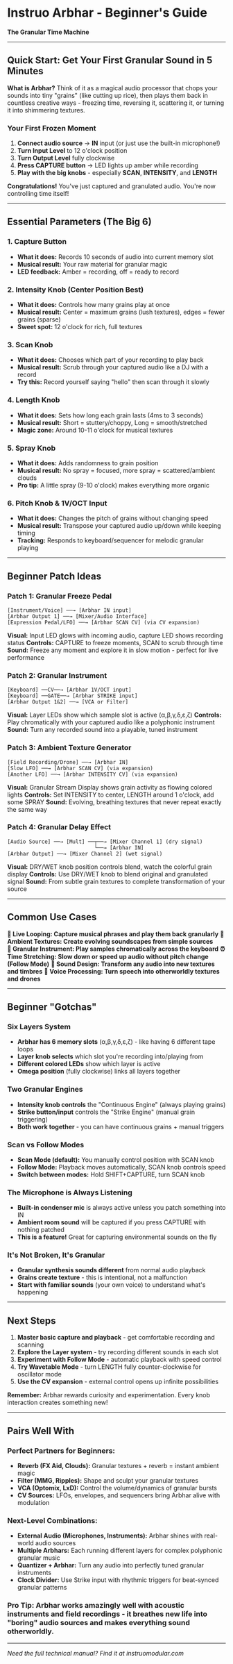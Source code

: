 # Instruo Arbhar - Beginner's Guide

**The Granular Time Machine**

---

## Quick Start: Get Your First Granular Sound in 5 Minutes

**What is Arbhar?** Think of it as a magical audio processor that chops your sounds into tiny "grains" (like cutting up rice), then plays them back in countless creative ways - freezing time, reversing it, scattering it, or turning it into shimmering textures.

### Your First Frozen Moment
1. **Connect audio source** → **IN** input (or just use the built-in microphone!)
2. **Turn Input Level** to 12 o'clock position
3. **Turn Output Level** fully clockwise  
4. **Press CAPTURE button** → LED lights up amber while recording
5. **Play with the big knobs** - especially **SCAN**, **INTENSITY**, and **LENGTH**

**Congratulations!** You've just captured and granulated audio. You're now controlling time itself!

---

## Essential Parameters (The Big 6)

### **1. Capture Button** 
- **What it does:** Records 10 seconds of audio into current memory slot
- **Musical result:** Your raw material for granular magic
- **LED feedback:** Amber = recording, off = ready to record

### **2. Intensity Knob (Center Position Best)**
- **What it does:** Controls how many grains play at once
- **Musical result:** Center = maximum grains (lush textures), edges = fewer grains (sparse)
- **Sweet spot:** 12 o'clock for rich, full textures

### **3. Scan Knob**
- **What it does:** Chooses which part of your recording to play back
- **Musical result:** Scrub through your captured audio like a DJ with a record
- **Try this:** Record yourself saying "hello" then scan through it slowly

### **4. Length Knob** 
- **What it does:** Sets how long each grain lasts (4ms to 3 seconds)
- **Musical result:** Short = stuttery/choppy, Long = smooth/stretched
- **Magic zone:** Around 10-11 o'clock for musical textures

### **5. Spray Knob**
- **What it does:** Adds randomness to grain position
- **Musical result:** No spray = focused, more spray = scattered/ambient clouds
- **Pro tip:** A little spray (9-10 o'clock) makes everything more organic

### **6. Pitch Knob & 1V/OCT Input**
- **What it does:** Changes the pitch of grains without changing speed
- **Musical result:** Transpose your captured audio up/down while keeping timing
- **Tracking:** Responds to keyboard/sequencer for melodic granular playing

---

## Beginner Patch Ideas

### **Patch 1: Granular Freeze Pedal**
```
[Instrument/Voice] ──→ [Arbhar IN input]
[Arbhar Output 1] ──→ [Mixer/Audio Interface]
[Expression Pedal/LFO] ──→ [Arbhar SCAN CV] (via CV expansion)
```
**Visual:** Input LED glows with incoming audio, capture LED shows recording status
**Controls:** CAPTURE to freeze moments, SCAN to scrub through time
**Sound:** Freeze any moment and explore it in slow motion - perfect for live performance

### **Patch 2: Granular Instrument** 
```
[Keyboard] ──CV──→ [Arbhar 1V/OCT input]
[Keyboard] ──GATE──→ [Arbhar STRIKE input] 
[Arbhar Output 1&2] ──→ [VCA or Filter]
```
**Visual:** Layer LEDs show which sample slot is active (α,β,γ,δ,ε,ζ)
**Controls:** Play chromatically with your captured audio like a polyphonic instrument
**Sound:** Turn any recorded sound into a playable, tuned instrument

### **Patch 3: Ambient Texture Generator**
```
[Field Recording/Drone] ──→ [Arbhar IN]
[Slow LFO] ──→ [Arbhar SCAN CV] (via expansion)
[Another LFO] ──→ [Arbhar INTENSITY CV] (via expansion)
```
**Visual:** Granular Stream Display shows grain activity as flowing colored lights
**Controls:** Set INTENSITY to center, LENGTH around 1 o'clock, add some SPRAY
**Sound:** Evolving, breathing textures that never repeat exactly the same way

### **Patch 4: Granular Delay Effect**
```
[Audio Source] ──→ [Mult] ──┬──→ [Mixer Channel 1] (dry signal)
                            └──→ [Arbhar IN]
[Arbhar Output] ──→ [Mixer Channel 2] (wet signal)
```
**Visual:** DRY/WET knob position controls blend, watch the colorful grain display
**Controls:** Use DRY/WET knob to blend original and granulated signal
**Sound:** From subtle grain textures to complete transformation of your source

---

## Common Use Cases

**🎸 **Live Looping:** Capture musical phrases and play them back granularly**
**🌊 **Ambient Textures:** Create evolving soundscapes from simple sources**  
**🎹 **Granular Instrument:** Play samples chromatically across the keyboard**
**⏰ **Time Stretching:** Slow down or speed up audio without pitch change (Follow Mode)**
**🔀 **Sound Design:** Transform any audio into new textures and timbres**
**🎤 **Voice Processing:** Turn speech into otherworldly textures and drones**

---

## Beginner "Gotchas" 

### **Six Layers System**
- **Arbhar has 6 memory slots** (α,β,γ,δ,ε,ζ) - like having 6 different tape loops
- **Layer knob selects** which slot you're recording into/playing from  
- **Different colored LEDs** show which layer is active
- **Omega position** (fully clockwise) links all layers together

### **Two Granular Engines**
- **Intensity knob controls** the "Continuous Engine" (always playing grains)
- **Strike button/input** controls the "Strike Engine" (manual grain triggering)
- **Both work together** - you can have continuous grains + manual triggers

### **Scan vs Follow Modes**
- **Scan Mode (default):** You manually control position with SCAN knob
- **Follow Mode:** Playback moves automatically, SCAN knob controls speed
- **Switch between modes:** Hold SHIFT+CAPTURE, turn SCAN knob

### **The Microphone is Always Listening**
- **Built-in condenser mic** is always active unless you patch something into IN
- **Ambient room sound** will be captured if you press CAPTURE with nothing patched
- **This is a feature!** Great for capturing environmental sounds on the fly

### **It's Not Broken, It's Granular**
- **Granular synthesis sounds different** from normal audio playback
- **Grains create texture** - this is intentional, not a malfunction
- **Start with familiar sounds** (your own voice) to understand what's happening

---

## Next Steps

1. **Master basic capture and playback** - get comfortable recording and scanning
2. **Explore the Layer system** - try recording different sounds in each slot  
3. **Experiment with Follow Mode** - automatic playback with speed control
4. **Try Wavetable Mode** - turn LENGTH fully counter-clockwise for oscillator mode
5. **Use the CV expansion** - external control opens up infinite possibilities

**Remember:** Arbhar rewards curiosity and experimentation. Every knob interaction creates something new!

---

## Pairs Well With

### **Perfect Partners for Beginners:**
- **Reverb (FX Aid, Clouds):** Granular textures + reverb = instant ambient magic
- **Filter (MMG, Ripples):** Shape and sculpt your granular textures  
- **VCA (Optomix, LxD):** Control the volume/dynamics of granular bursts
- **CV Sources:** LFOs, envelopes, and sequencers bring Arbhar alive with modulation

### **Next-Level Combinations:**
- **External Audio (Microphones, Instruments):** Arbhar shines with real-world audio sources
- **Multiple Arbhars:** Each running different layers for complex polyphonic granular music
- **Quantizer + Arbhar:** Turn any audio into perfectly tuned granular instruments
- **Clock Divider:** Use Strike input with rhythmic triggers for beat-synced granular patterns

### **Pro Tip:** Arbhar works amazingly well with **acoustic instruments and field recordings** - it breathes new life into "boring" audio sources and makes everything sound otherworldly.

---

*Need the full technical manual? Find it at instruomodular.com*